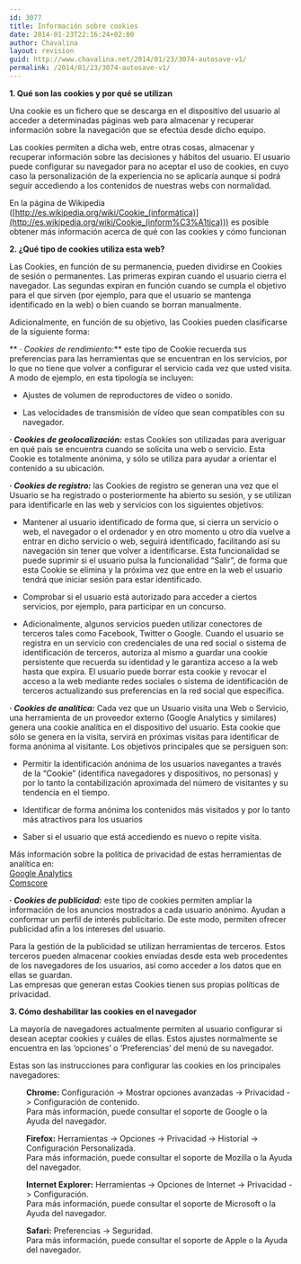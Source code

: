 ```yaml
---
id: 3077
title: Información sobre cookies
date: 2014-01-23T22:16:24+02:00
author: Chavalina
layout: revision
guid: http://www.chavalina.net/2014/01/23/3074-autosave-v1/
permalink: /2014/01/23/3074-autosave-v1/
---
```

**1. Qué son las cookies y por qué se utilizan**

Una cookie es un fichero que se descarga en el dispositivo del usuario al acceder a determinadas páginas web para almacenar y recuperar información sobre la navegación que se efectúa desde dicho equipo. 

Las cookies permiten a dicha web, entre otras cosas, almacenar y recuperar información sobre las decisiones y hábitos del usuario. El usuario puede configurar su navegador para no aceptar el uso de cookies, en cuyo caso la personalización de la experiencia no se aplicaría aunque sí podrá seguir accediendo a los contenidos de nuestras webs con normalidad.

En la página de Wikipedia ([http://es.wikipedia.org/wiki/Cookie_(informática)](http://es.wikipedia.org/wiki/Cookie_(inform%C3%A1tica))) es posible obtener más información acerca de qué con las cookies y cómo funcionan

**2. ¿Qué tipo de cookies utiliza esta web?**

Las Cookies, en función de su permanencia, pueden dividirse en Cookies de sesión o permanentes. Las primeras expiran cuando el usuario cierra el navegador. Las segundas expiran en función cuando se cumpla el objetivo para el que sirven (por ejemplo, para que el usuario se mantenga identificado en la web) o bien cuando se borran manualmente.

Adicionalmente, en función de su objetivo, las Cookies pueden clasificarse de la siguiente forma:

** _· Cookies de rendimiento:_** este tipo de Cookie recuerda sus preferencias para las herramientas que se encuentran en los servicios, por lo que no tiene que volver a configurar el servicio cada vez que usted visita. A modo de ejemplo, en esta tipología se incluyen: 

</p> 

  * Ajustes de volumen de reproductores de vídeo o sonido.


  * Las velocidades de transmisión de vídeo que sean compatibles con su navegador.
</ul> 

**· _Cookies de geolocalización:_** estas Cookies son utilizadas para averiguar en qué país se encuentra cuando se solicita una web o servicio. Esta Cookie es totalmente anónima, y sólo se utiliza para ayudar a orientar el contenido a su ubicación.

**· _Cookies de registro:_** las Cookies de registro se generan una vez que el Usuario se ha registrado o posteriormente ha abierto su sesión, y se utilizan para identificarle en las web y servicios con los siguientes objetivos: 

</p> 

  * Mantener al usuario identificado de forma que, si cierra un servicio o web, el navegador o el ordenador y en otro momento u otro día vuelve a entrar en dicho servicio o web, seguirá identificado, facilitando así su navegación sin tener que volver a identificarse. Esta funcionalidad se puede suprimir si el usuario pulsa la funcionalidad “Salir”, de forma que esta Cookie se elimina y la próxima vez que entre en la web el usuario tendrá que iniciar sesión para estar identificado.


  * Comprobar si el usuario está autorizado para acceder a ciertos servicios, por ejemplo, para participar en un concurso. 


  * Adicionalmente, algunos servicios pueden utilizar conectores de terceros tales como Facebook, Twitter o Google. Cuando el usuario se registra en un servicio con credenciales de una red social o sistema de identificación de terceros, autoriza al mismo a guardar una cookie persistente que recuerda su identidad y le garantiza acceso a la web hasta que expira. El usuario puede borrar esta cookie y revocar el acceso a la web mediante redes sociales o sistema de identificación de terceros actualizando sus preferencias en la red social que específica.
</ul> 

**· _Cookies de analítica:_** Cada vez que un Usuario visita una Web o Servicio, una herramienta de un proveedor externo (Google Analytics y similares) genera una cookie analítica en el dispositivo del usuario. Esta cookie que sólo se genera en la visita, servirá en próximas visitas para identificar de forma anónima al visitante. Los objetivos principales que se persiguen son: 

</p> 

  * Permitir la identificación anónima de los usuarios navegantes a través de la “Cookie” (identifica navegadores y dispositivos, no personas) y por lo tanto la contabilización aproximada del número de visitantes y su tendencia en el tiempo.


  * Identificar de forma anónima los contenidos más visitados y por lo tanto más atractivos para los usuarios


  * Saber si el usuario que está accediendo es nuevo o repite visita.
</ul> 

Más información sobre la política de privacidad de estas herramientas de analítica en:  
[Google Analytics](http://www.google.es/intl/es/analytics/privacyoverview.html)  
[Comscore](www.comscore.com/esl/About_comScore/Privacy_Policy) 

**· _Cookies de publicidad:_** este tipo de cookies permiten ampliar la información de los anuncios mostrados a cada usuario anónimo. Ayudan a conformar un perfil de interés publicitario. De este modo, permiten ofrecer publicidad afín a los intereses del usuario.

Para la gestión de la publicidad se utilizan herramientas de terceros. Estos terceros pueden almacenar cookies enviadas desde esta web procedentes de los navegadores de los usuarios, así como acceder a los datos que en ellas se guardan.  
Las empresas que generan estas Cookies tienen sus propias políticas de privacidad.

**3. Cómo deshabilitar las cookies en el navegador**

La mayoría de navegadores actualmente permiten al usuario configurar si desean aceptar cookies y cuáles de ellas. Estos ajustes normalmente se encuentra en las ‘opciones’ o ‘Preferencias’ del menú de su navegador.

Estas son las instrucciones para configurar las cookies en los principales navegadores: 

<div style="margin-left:30px">
  <p>
    <strong>Chrome:</strong> Configuración -> Mostrar opciones avanzadas -> Privacidad -> Configuración de contenido.<br /> Para más información, puede consultar el soporte de Google o la Ayuda del navegador.
  </p>
  
  <p>
    <strong>Firefox:</strong> Herramientas -> Opciones -> Privacidad -> Historial -> Configuración Personalizada. <br /> Para más información, puede consultar el soporte de Mozilla o la Ayuda del navegador.
  </p>
  
  <p>
    <strong>Internet Explorer:</strong> Herramientas -> Opciones de Internet -> Privacidad -> Configuración. <br /> Para más información, puede consultar el soporte de Microsoft o la Ayuda del navegador.
  </p>
  
  <p>
    <strong>Safari:</strong> Preferencias -> Seguridad. <br /> Para más información, puede consultar el soporte de Apple o la Ayuda del navegador.
  </p>